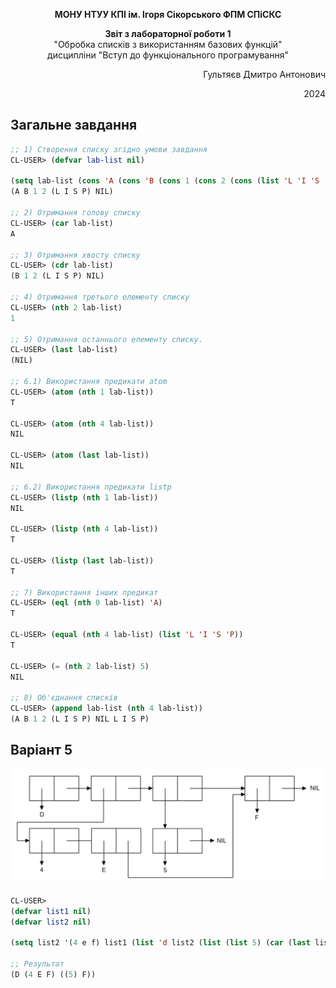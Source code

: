 <p align="center"><b>МОНУ НТУУ КПІ ім. Ігоря Сікорського ФПМ СПіСКС</b></p>
<p align="center">
<b>Звіт з лабораторної роботи 1</b><br/>
"Обробка списків з використанням базових функцій"<br/>
дисципліни "Вступ до функціонального програмування"
</p>

<p align="right">Гультяєв Дмитро Антонович<p>
<p align="right">2024<p>
  
## Загальне завдання
```lisp
;; 1) Створення списку згідно умови завдання
CL-USER> (defvar lab-list nil)

(setq lab-list (cons 'A (cons 'B (cons 1 (cons 2 (cons (list 'L 'I 'S 'P) (list nil)))))))
(A B 1 2 (L I S P) NIL)

;; 2) Отримання голову списку
CL-USER> (car lab-list)
A

;; 3) Отримання хвосту списку
CL-USER> (cdr lab-list)
(B 1 2 (L I S P) NIL)

;; 4) Отримання третього елементу списку
CL-USER> (nth 2 lab-list)
1

;; 5) Отримання останнього елементу списку.
CL-USER> (last lab-list)
(NIL)

;; 6.1) Використання предикати atom
CL-USER> (atom (nth 1 lab-list))
T

CL-USER> (atom (nth 4 lab-list))
NIL

CL-USER> (atom (last lab-list))
NIL

;; 6.2) Використання предикати listp
CL-USER> (listp (nth 1 lab-list))
NIL

CL-USER> (listp (nth 4 lab-list))
T

CL-USER> (listp (last lab-list))
T

;; 7) Використання інших предикат
CL-USER> (eql (nth 0 lab-list) 'A)
T

CL-USER> (equal (nth 4 lab-list) (list 'L 'I 'S 'P))
T

CL-USER> (= (nth 2 lab-list) 5)
NIL

;; 8) Об'єднання списків
CL-USER> (append lab-list (nth 4 lab-list))
(A B 1 2 (L I S P) NIL L I S P)
```
## Варіант 5
<p align="center">
<img src="task2-var5.jpg">
</p>

```lisp
CL-USER> 
(defvar list1 nil)
(defvar list2 nil)

(setq list2 '(4 e f) list1 (list 'd list2 (list (list 5) (car (last list2)))))

;; Результат
(D (4 E F) ((5) F))
```
